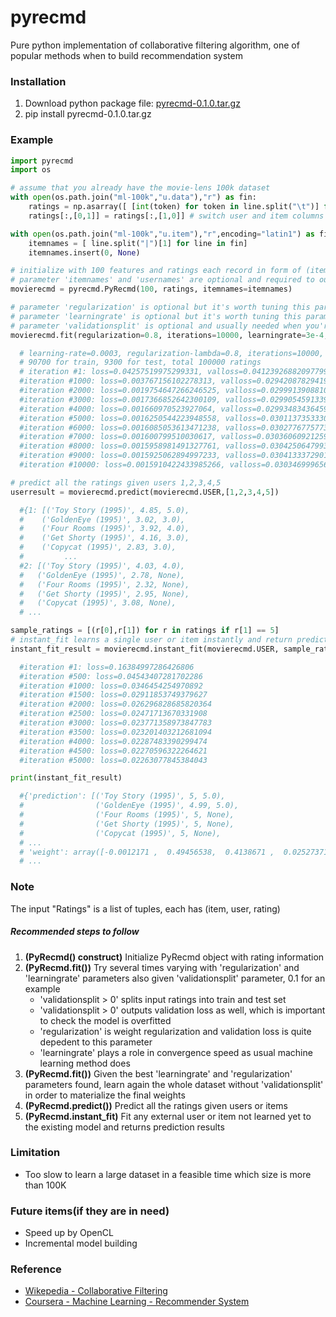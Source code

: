 # pyrecmd

Pure python implementation of collaborative filtering algorithm, one of popular methods when to build recommendation system

### Installation

1. Download python package file: [pyrecmd-0.1.0.tar.gz](https://github.com/humble-data-miner/pyrecmd/blob/master/dist/pyrecmd-0.1.0.tar.gz)
1. pip install pyrecmd-0.1.0.tar.gz

### Example


```python
import pyrecmd
import os

# assume that you already have the movie-lens 100k dataset
with open(os.path.join("ml-100k","u.data"),"r") as fin:
    ratings = np.asarray([ [int(token) for token in line.split("\t")] for line in fin])
    ratings[:,[0,1]] = ratings[:,[1,0]] # switch user and item columns

with open(os.path.join("ml-100k","u.item"),"r",encoding="latin1") as fin:
    itemnames = [ line.split("|")[1] for line in fin]
    itemnames.insert(0, None)

# initialize with 100 features and ratings each record in form of (item, user, rating)
# parameter 'itemnames' and 'usernames' are optional and required to output more readable names
movierecmd = pyrecmd.PyRecmd(100, ratings, itemnames=itemnames)

# parameter 'regularization' is optional but it's worth tuning this parameter for better validation error
# parameter 'learningrate' is optional but it's worth tuning this parameter to shorten learning time
# parameter 'validationsplit' is optional and usually needed when you're tyring to tune learning parameters like 'regularization' and 'learningrate'
movierecmd.fit(regularization=0.8, iterations=10000, learningrate=3e-4, validationsplit=0.1, verbose=True)

  # learning-rate=0.0003, regularization-lambda=0.8, iterations=10000, validationsplit=0.1
  # 90700 for train, 9300 for test, total 100000 ratings
  # iteration #1: loss=0.04257519975299331, valloss=0.04123926882097799
  #iteration #1000: loss=0.003767156102278313, valloss=0.02942087829419617
  #iteration #2000: loss=0.0019754647266246525, valloss=0.029991390881000023
  #iteration #3000: loss=0.0017366852642300109, valloss=0.029905459133939213
  #iteration #4000: loss=0.001660970523927064, valloss=0.029934834364596683
  #iteration #5000: loss=0.0016250544223948558, valloss=0.03011373533301576
  #iteration #6000: loss=0.0016085053613471238, valloss=0.030277677577385687
  #iteration #7000: loss=0.001600799510030617, valloss=0.030360609212595906
  #iteration #8000: loss=0.0015958981491327761, valloss=0.03042506479935819
  #iteration #9000: loss=0.0015925062894997233, valloss=0.030413337290199106
  #iteration #10000: loss=0.0015910422433985266, valloss=0.030346999656762637

# predict all the ratings given users 1,2,3,4,5
userresult = movierecmd.predict(movierecmd.USER,[1,2,3,4,5])

  #{1: [('Toy Story (1995)', 4.85, 5.0),
  #    ('GoldenEye (1995)', 3.02, 3.0),
  #    ('Four Rooms (1995)', 3.92, 4.0),
  #    ('Get Shorty (1995)', 4.16, 3.0),
  #    ('Copycat (1995)', 2.83, 3.0),
  #         ...
  #2: [('Toy Story (1995)', 4.03, 4.0),
  #   ('GoldenEye (1995)', 2.78, None),
  #   ('Four Rooms (1995)', 2.32, None),
  #   ('Get Shorty (1995)', 2.95, None),
  #   ('Copycat (1995)', 3.08, None),
  # ...

sample_ratings = [(r[0],r[1]) for r in ratings if r[1] == 5]
# instant_fit learns a single user or item instantly and return prediction results given the sample
instant_fit_result = movierecmd.instant_fit(movierecmd.USER, sample_ratings, regularization=0.8, iterations=5000, learningrate=3e-4, verbose=True)

  #iteration #1: loss=0.16384997286426806
  #iteration #500: loss=0.04543407281702286
  #iteration #1000: loss=0.0346454254970892
  #iteration #1500: loss=0.02911853749379627
  #iteration #2000: loss=0.026296828685820364
  #iteration #2500: loss=0.02471713670331908
  #iteration #3000: loss=0.023771358973847783
  #iteration #3500: loss=0.023201403212681094
  #iteration #4000: loss=0.02287483390299474
  #iteration #4500: loss=0.02270596322264621
  #iteration #5000: loss=0.02263077845384043

print(instant_fit_result)

  #{'prediction': [('Toy Story (1995)', 5, 5.0),
  #                ('GoldenEye (1995)', 4.99, 5.0),
  #                ('Four Rooms (1995)', 5, None),
  #                ('Get Shorty (1995)', 5, None),
  #                ('Copycat (1995)', 5, None),
  # ...
  # 'weight': array([-0.0012171 ,  0.49456538,  0.4138671 ,  0.02527371,  0.22232359,
  # ...

```

### Note

The input "Ratings" is a list of tuples, each has (item, user, rating)
##### Recommended steps to follow
1. **(PyRecmd() construct)** Initialize PyRecmd object with rating information 
2. **(PyRecmd.fit())** Try several times varying with 'regularization' and 'learningrate' parameters also given 'validationsplit' parameter, 0.1 for an example 
    * 'validationsplit > 0' splits input ratings into train and test set
    * 'validationsplit > 0' outputs validation loss as well, which is important to check the model is overfitted
    * 'regularization' is weight regularization and validation loss is quite depedent to this parameter
    * 'learningrate' plays a role in convergence speed as usual machine learning method does
3. **(PyRecmd.fit())** Given the best 'learningrate' and 'regularization' parameters found, learn again the whole dataset without 'validationsplit' in order to materialize the final weights
4. **(PyRecmd.predict())** Predict all the ratings given users or items
5. **(PyRecmd.instant_fit)** Fit any external user or item not learned yet to the existing model and returns prediction results

### Limitation

* Too slow to learn a large dataset in a feasible time which size is more than 100K

### Future items(if they are in need)

* Speed up by OpenCL
* Incremental model building

### Reference

* [Wikepedia - Collaborative Filtering](https://en.wikipedia.org/wiki/Collaborative_filtering)
* [Coursera - Machine Learning - Recommender System](https://www.coursera.org/learn/machine-learning)